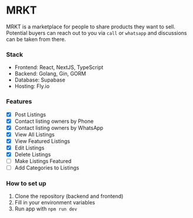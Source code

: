 # MRKT

MRKT is a marketplace for people to share products they want to sell. Potential buyers can reach out to you via `call` or `whatsapp` and discussions can be taken from there.

### Stack
  - Frontend: React, NextJS, TypeScript
  - Backend: Golang, Gin, GORM
  - Database: Supabase
  - Hosting: Fly.io

### Features

- [x] Post Listings
- [x] Contact listing owners by Phone
- [x] Contact listing owners by WhatsApp
- [x] View All Listings
- [x] View Featured Listings
- [x] Edit Listings
- [x] Delete Listings
- [ ] Make Listings Featured
- [ ] Add Categories to Listings

### How to set up
1. Clone the repository (backend and frontend)
2. Fill in your environment variables
4. Run app with `npm run dev`
